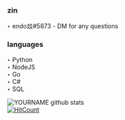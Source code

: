 ### zin
‣ endo㸚#5873 - DM for any questions

### languages
‣ Python <br />
‣ NodeJS <br />
‣ Go <br />
‣ C# <br />
‣ SQL <br />

![YOURNAME github stats](https://github-readme-stats.vercel.app/api?username=97s&show_icons=true&hide_border=false)
<br />
[![HitCount](http://hits.dwyl.com/97s/97s.svg)](http://hits.dwyl.com/97s)
